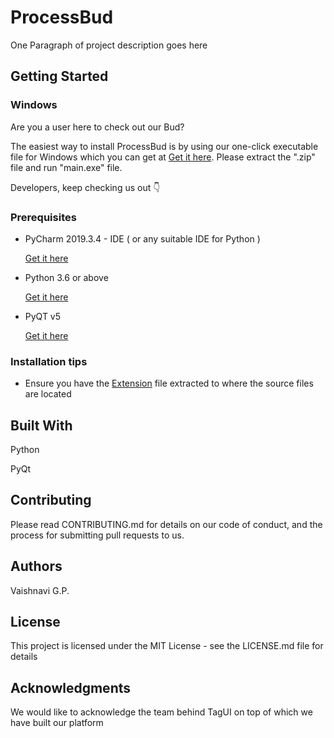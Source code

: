 # ProcessBud
One Paragraph of project description goes here



## Getting Started
### Windows

Are you a user here to check out our Bud?

The easiest way to install ProcessBud is by using our one-click executable file for Windows which you can get at [Get it here](https://drive.google.com/file/d/1Nfi_zKRW5_TFeUOLImWioku5TzbWTAIh/view?usp=sharing). Please extract the ".zip" file and run "main.exe" file.

Developers, keep checking us out 👇

### Prerequisites

* PyCharm 2019.3.4 - IDE ( or any suitable IDE for Python ) 

  [Get it here](https://www.jetbrains.com/pycharm/download/)

* Python 3.6 or above 

  [Get it here](https://www.python.org/downloads/)

* PyQT v5

  [Get it here](https://www.python.org/downloads/)

### Installation tips

* Ensure you have the [Extension](https://github.com/accubits/ProcessBud/blob/master/Extension.zip) file extracted to where the source files are located  

## Built With

Python 

PyQt

## Contributing

Please read CONTRIBUTING.md for details on our code of conduct, and the process for submitting pull requests to us.

## Authors

Vaishnavi G.P.

## License

This project is licensed under the MIT License - see the LICENSE.md file for details

## Acknowledgments

We would like to acknowledge the team behind TagUI on top of which we have built our platform 
